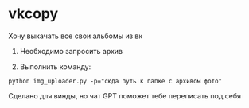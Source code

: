 # vkcopy
Хочу выкачать все свои альбомы из вк

1. Необходимо запросить архив

2. Выполнить команду:

```
python img_uploader.py -p="сюда путь к папке с архивом фото"
```
Сделано для винды, но чат GPT поможет тебе переписать под себя